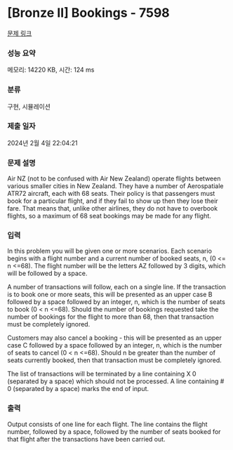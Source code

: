 # [Bronze II] Bookings - 7598 

[문제 링크](https://www.acmicpc.net/problem/7598) 

### 성능 요약

메모리: 14220 KB, 시간: 124 ms

### 분류

구현, 시뮬레이션

### 제출 일자

2024년 2월 4일 22:04:21

### 문제 설명

<p>Air NZ (not to be confused with Air New Zealand) operate flights between various smaller cities in New Zealand. They have a number of Aerospatiale ATR72 aircraft, each with 68 seats. Their policy is that passengers must book for a particular flight, and if they fail to show up then they lose their fare. That means that, unlike other airlines, they do not have to overbook flights, so a maximum of 68 seat bookings may be made for any flight. </p>

### 입력 

 <p>In this problem you will be given one or more scenarios. Each scenario begins with a flight number and a current number of booked seats, n, (0 <= n <=68). The flight number will be the letters AZ followed by 3 digits, which will be followed by a space.</p>

<p>A number of transactions will follow, each on a single line. If the transaction is to book one or more seats, this will be presented as an upper case B followed by a space followed by an integer, n, which is the number of seats to book (0 < n <=68). Should the number of bookings requested take the number of bookings for the flight to more than 68, then that transaction must be completely ignored.</p>

<p>Customers may also cancel a booking - this will be presented as an upper case C followed by a space followed by an integer, n, which is the number of seats to cancel (0 < n <=68). Should n be greater than the number of seats currently booked, then that transaction must be completely ignored.</p>

<p>The list of transactions will be terminated by a line containing X 0 (separated by a space) which should not be processed. A line containing # 0 (separated by a space) marks the end of input. </p>

### 출력 

 <p>Output consists of one line for each flight. The line contains the flight number, followed by a space, followed by the number of seats booked for that flight after the transactions have been carried out.</p>

